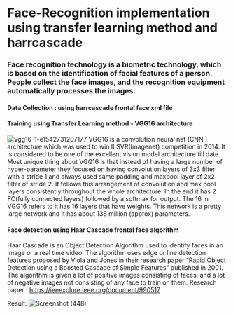 # Face-Recognition implementation using transfer learning method and harrcascade
### Face recognition technology is a biometric technology, which is based on the identification of facial features of a person. People collect the face images, and the recognition equipment automatically processes the images.
#### Data Collection : using harrcascade frontal face xml file
#### Training using Transfer Learning method - VGG16 architecture
![vgg16-1-e1542731207177](https://user-images.githubusercontent.com/49087609/136613906-c8fb078a-f24c-4574-8e38-1d4496a42080.png)
VGG16 is a convolution neural net (CNN ) architecture which was used to win ILSVR(Imagenet) competition in 2014. It is considered to be one of the excellent vision model architecture till date. Most unique thing about VGG16 is that instead of having a large number of hyper-parameter they focused on having convolution layers of 3x3 filter with a stride 1 and always used same padding and maxpool layer of 2x2 filter of stride 2. It follows this arrangement of convolution and max pool layers consistently throughout the whole architecture. In the end it has 2 FC(fully connected layers) followed by a softmax for output. The 16 in VGG16 refers to it has 16 layers that have weights. This network is a pretty large network and it has about 138 million (approx) parameters.

#### Face detection using Haar Cascade frontal face algorithm
Haar Cascade is an Object Detection Algorithm used to identify faces in an image or a real time video. The algorithm uses edge or line detection features proposed by Viola and Jones in their research paper “Rapid Object Detection using a Boosted Cascade of Simple Features” published in 2001. The algorithm is given a lot of positive images consisting of faces, and a lot of negative images not consisting of any face to train on them.
Research paper : https://ieeexplore.ieee.org/document/990517

Result:
![Screenshot (448)](https://user-images.githubusercontent.com/49087609/136614670-c0706fdf-d03d-432d-b77f-782ab96dd617.png)
